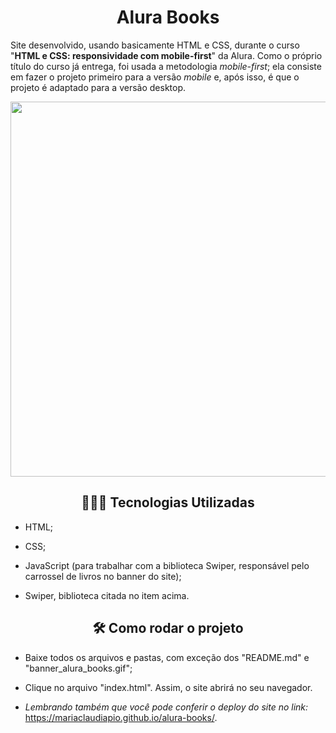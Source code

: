 <h1 align="center"> Alura Books </h1>



Site desenvolvido, usando basicamente HTML e CSS, durante o curso "**HTML e CSS: responsividade com mobile-first**" da Alura. Como o próprio título do curso já entrega, foi usada a metodologia *mobile-first*; ela consiste em fazer o projeto primeiro para a versão *mobile* e, após isso, é que o projeto é adaptado para a versão desktop.

<p align="center">
 <img width="600vw" src="alura_books.gif">
</p>






<h2 align="center">👩🏽‍💻 Tecnologias Utilizadas</h2>   

* HTML;

* CSS;

* JavaScript (para trabalhar com a biblioteca Swiper, responsável pelo carrossel de livros no banner do site);

* Swiper, biblioteca citada no item acima. 

  

<h2 align="center">🛠️ Como rodar o projeto</h2> 

* Baixe todos os arquivos e pastas, com exceção dos "README.md" e "banner_alura_books.gif";

* Clique no arquivo "index.html". Assim, o site abrirá no seu navegador.

* *Lembrando também que você pode conferir o deploy do site no link:* https://mariaclaudiapio.github.io/alura-books/. 

  





 
